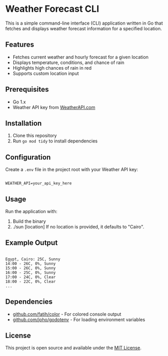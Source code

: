 # Weather Forecast CLI

This is a simple command-line interface (CLI) application written in Go that fetches and displays weather forecast information for a specified location.

## Features

- Fetches current weather and hourly forecast for a given location
- Displays temperature, conditions, and chance of rain
- Highlights high chances of rain in red
- Supports custom location input

## Prerequisites

- Go 1.x
- Weather API key from [WeatherAPI.com](https://www.weatherapi.com/)

## Installation

1. Clone this repository
2. Run `go mod tidy` to install dependencies

## Configuration

Create a `.env` file in the project root with your Weather API key:

```

WEATHER_API=your_api_key_here

```

## Usage

Run the application with:

1. Build the binary
2. ./sun [location]
   If no location is provided, it defaults to "Cairo".

## Example Output

```

Egypt, Cairo: 25C, Sunny
14:00 - 26C, 0%, Sunny
15:00 - 26C, 0%, Sunny
16:00 - 25C, 0%, Sunny
17:00 - 24C, 0%, Clear
18:00 - 22C, 0%, Clear
...
```

## Dependencies

- [github.com/fatih/color](https://github.com/fatih/color) - For colored console output
- [github.com/joho/godotenv](https://github.com/joho/godotenv) - For loading environment variables

## License

This project is open source and available under the [MIT License](LICENSE).
